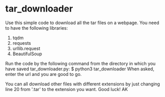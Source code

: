 # tar_downloader

Use this simple code to download all the tar files on a webpage.
You need to have the following libraries:

  1. tqdm
  2. requests
  3. urllib.request
  4. BeautifulSoup
  
Run the code by the following command from the directory in which you have saved tar_downloader.py:
  $ python3 tar_downloader
When asked, enter the url and you are good to go.

You can all download other files with different extensions by just changing line 20 from '.tar' to the extension you want.
Good luck!
AK
